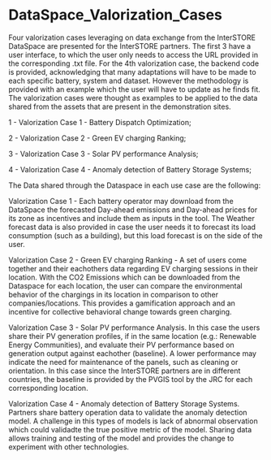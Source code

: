 # DataSpace_Valorization_Cases
Four valorization cases leveraging on data exchange from the InterSTORE DataSpace are presented for the InterSTORE partners. The first 3 have a user interface, to which the user only needs to access the URL provided in the corresponding .txt file. For the 4th valorization case, the backend code is provided, acknowledging that many adaptations will have to be made to each specific battery, system and dataset. However the methodology is provided with an example which the user will have to update as he finds fit. The valorization cases were thought as examples to be applied to the data shared from the assets that are present in the demonstration sites.

1 - Valorization Case 1 - Battery Dispatch Optimization;

2 - Valorization Case 2 - Green EV charging Ranking;

3 - Valorization Case 3 - Solar PV performance Analysis;

4 - Valorization Case 4 - Anomaly detection of Battery Storage Systems;

The Data shared through the Dataspace in each use case are the following:

Valorization Case 1 - Each battery operator may download from the DataSpace the forecasted Day-ahead emissions and Day-ahead prices for its zone as incentives and include them as inputs in the tool. The Weather forecast data is also provided in case the user needs it to forecast its load consumption (such as a building), but this load forecast is on the side of the user.

Valorization Case 2 - Green EV charging Ranking - A set of users come together and their eachothers data regarding EV charging sessions in their location. With the CO2 Emissions which can be downloaded from the Dataspace for each location, the user can compare the environmental behavior of the chargings in its location in comparison to other companies/locations. This provides a gamification approach and an incentive for collective behavioral change towards green charging.

Valorization Case 3 - Solar PV performance Analysis. In this case the users share their PV generation profiles, if in the same location (e.g.: Renewable Energy Communities), and evaluate their PV performance based on generation output against eachother (baseline). A lower performance may indicate the need for maintenance of the panels, such as cleaning or orientation. In this case since the InterSTORE partners are in different countries, the baseline is provided by the PVGIS tool by the JRC for each corresponding location.

Valorization Case 4 - Anomaly detection of Battery Storage Systems. Partners share battery operation data to validate the anomaly detection model. A challenge in this types of models is lack of abnormal observation which could validadte the true positive metric of the model. Sharing data allows training and testing of the model and provides the change to experiment with other technologies.

